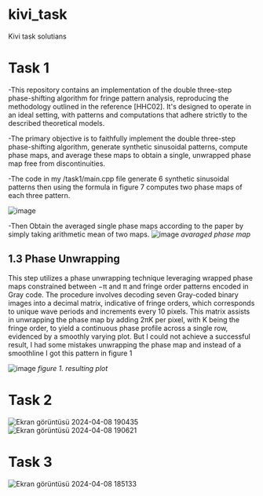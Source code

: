# kivi_task
Kivi task solutians

# Task 1
-This repository contains an implementation of the double three-step phase-shifting algorithm for fringe pattern analysis, reproducing the methodology outlined in the reference [HHC02]. It's designed to operate in an ideal setting, with patterns and computations that adhere strictly to the described theoretical models.

-The primary objective is to faithfully implement the double three-step phase-shifting algorithm, generate synthetic sinusoidal patterns, compute phase maps, and average these maps to obtain a single, unwrapped phase map free from discontinuities.

-The code in my /task1/main.cpp file generate 6 synthetic sinusoidal patterns then using the formula in figure 7 computes two phase maps of each three pattern.

![image](https://github.com/Sametatak/kivi_task/assets/50046275/62dbb1f4-5aae-4d79-aa87-c5a30a1b82cc)

-Then Obtain the averaged single phase maps according to the paper by simply taking arithmetic mean of two maps.
![image](https://github.com/Sametatak/kivi_task/assets/50046275/3cd36da2-2f2b-4ce1-a8c4-5deaa826d237)
 _avaraged phase map_

 1.3 Phase Unwrapping
 -
This step utilizes a phase unwrapping technique leveraging wrapped phase maps constrained between −π and π and fringe order patterns encoded in Gray code. The procedure involves decoding seven Gray-coded binary images into a decimal matrix, indicative of fringe orders, which corresponds to unique wave periods and increments every 10 pixels. This matrix assists in unwrapping the phase map by adding 2πK per pixel, with K being the fringe order, to yield a continuous phase profile across a single row, evidenced by a smoothly varying plot. But I could not achieve a successful result, I had some mistakes unwrapping the phase map and instead of a smoothline I got this pattern in figure 1

![image](https://github.com/Sametatak/kivi_task/assets/50046275/7af92d67-c557-4654-944f-c22a45ca80b7)
_figure 1. resulting plot_
# Task 2
![Ekran görüntüsü 2024-04-08 190435](https://github.com/Sametatak/kivi_task/assets/50046275/8f05071d-aa79-4d1f-977c-3d4a52ef90c9)
![Ekran görüntüsü 2024-04-08 190621](https://github.com/Sametatak/kivi_task/assets/50046275/14954651-f951-4ab2-9a2c-ecfb11a77e17)


# Task 3 

![Ekran görüntüsü 2024-04-08 185133](https://github.com/Sametatak/kivi_task/assets/50046275/3242386f-1d0d-455d-95d5-b0a24633aadc)
